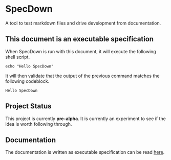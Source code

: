 # SpecDown

A tool to test markdown files and drive development from documentation.

## This document is an executable specification

When SpecDown is run with this document, it will execute the following shell script.

```shell,script(name="hello-specdown")
echo "Hello SpecDown"
```

It will then validate that the output of the previous command matches the following codeblock.

```,verify(script_name="hello-specdown", stream=output)
Hello SpecDown
```

## Project Status

This project is currently **pre-alpha**.
It is currently an experiment to see if the idea is worth following through.

## Documentation

The documentation is written as executable specification can be read [here](./doc/index.md).